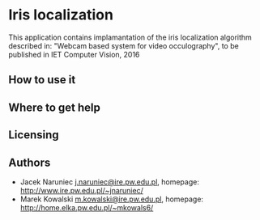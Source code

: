 # Iris localization #

This application contains implamantation of the iris localization algorithm described in:
"Webcam based system for video occulography", to be published in IET Computer Vision, 2016

## How to use it ##

## Where to get help ##

## Licensing ##

## Authors ##
  * Jacek Naruniec <j.naruniec@ire.pw.edu.pl>, homepage: http://www.ire.pw.edu.pl/~jnaruniec/
  * Marek Kowalski <m.kowalski@ire.pw.edu.pl>, homepage: http://home.elka.pw.edu.pl/~mkowals6/
